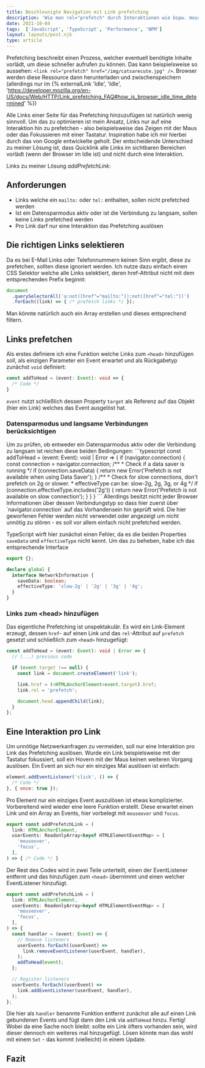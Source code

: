 ```yaml
---
title: Beschleunigte Navigation mit Link prefetching
description: 'Wie man rel="prefetch" durch Interaktionen wie bspw. mouseover oder focus optimieren kann'
date: 2021-10-04
tags:  ['JavaScript', 'TypeScript', 'Performance', 'NPM']
layout: layouts/post.njk
type: article
---
```



Prefetching beschreibt einen Prozess, welcher eventuell benötigte Inhalte vorlädt,
um diese schneller aufrufen zu können. Das kann beispielsweise so aussehen:
`<link rel="prefetch" href="/img/catsarecute.jpg" />`. 
Browser werden diese Ressource dann herunterladen und zwischenspeichern 
(allerdings nur im {% externalLink 'Idle', 'Idle', 'https://developer.mozilla.org/en-US/docs/Web/HTTP/Link_prefetching_FAQ#how_is_browser_idle_time_determined' %})

Alle Links einer Seite für das Prefetching hinzuzufügen ist natürlich wenig sinnvoll.
Um das zu optimieren ist mein Ansatz, Links nur auf eine Interaktion hin zu prefetchen - also beispielsweise 
das Zeigen mit der Maus oder das Fokussieren mit einer Tastatur. Inspiration habe ich mir hierbei 
durch das von Google entwickelte 
geholt. Der entscheidende Unterschied zu meiner Lösung ist, dass Quicklink alle Links im sichtbaren Bereichen vorlädt (wenn der Browser im Idle ist) und nicht durch eine Interaktion.

Links zu meiner Lösung _addPrefetchLink_:

## Anforderungen

- Links welche ein `mailto:` oder `tel:` enthalten, sollen nicht prefetched werden
- Ist ein Datensparmodus aktiv oder ist die Verbindung zu langsam, sollen keine Links prefetched werden
- Pro Link darf nur eine Interaktion das Prefetching auslösen

## Die richtigen Links selektieren


Da es bei E-Mail Links oder Telefonnummern keinen Sinn ergibt, diese zu prefetchen, sollten diese ignoriert werden.
Ich nutze dazu einfach einen CSS Selektor welche alle Links selektiert, 
deren href-Attribut nicht mit dem entsprechenden Prefix beginnt:
```javascript
document
  .querySelectorAll('a:not([href^="mailto:"]):not([href^="tel:"])')
  .forEach((link) => { /* prefetch links */ });
```
Man könnte natürlich auch ein Array erstellen und dieses entsprechend filtern.

## Links prefetchen
Als erstes definiere ich eine Funktion welche Links zum `<head>` hinzufügen soll, als einzigen Parameter ein 
Event erwartet und als Rückgabetyp zunächst `void` definiert:
```typescript
const addToHead = (event: Event): void => { 
  /* Code */ 
}
```
`event` nutzt schließlich dessen Property `target` als Referenz auf das Objekt (hier ein Link) welches das Event ausgelöst hat.

### Datensparmodus und langsame Verbindungen berücksichtigen
<section></section>
Um zu prüfen, ob entweder ein Datensparmodus aktiv oder die Verbindung zu langsam ist reichen diese beiden Bedingungen:
```typescript
const addToHead = (event: Event): void | Error => { 
  if (navigator.connection) {
    const connection = navigator.connection;
    /**
     * Check if a data saver is running
     */
    if (connection.saveData) {
      return new Error('Prefetch is not available when using Data Saver');
    }
    /**
     * Check for slow connections, don't prefetch on 2g or slower.
     * effectiveType can be: slow-2g, 2g, 3g, or 4g
     */
    if (connection.effectiveType.includes('2g')) {
      return new Error('Prefetch is not available on slow connection');
    }
  }
}
```
Allerdings besitzt nicht jeder Browser Informationen über dessen Verbindungstyp so dass hier zuerst über `navigator.connection` 
auf das Vorhandensein hin geprüft wird. Die hier geworfenen Fehler werden nicht verwendet oder angezeigt
um nicht unnötig zu stören - es soll vor allem einfach nicht prefetched werden.

TypeScript wirft hier zunächst einen Fehler, da es die beiden Properties `saveData` und `effectiveType` nicht kennt.
Um das zu beheben, habe ich das entsprechende Interface 
```typescript
export {};

declare global {
  interface NetworkInformation {
    saveData: boolean;
    effectiveType: 'slow-2g' | '2g' | '3g' | '4g';
  }
}
```

### Links zum \<head> hinzufügen
Das eigentliche Prefetching ist unspektakulär. Es wird ein Link-Element erzeugt, dessen `href`- auf einen Link 
und das `rel`-Attribut auf `prefetch` gesetzt und schließlich zum `<head>` hinzugefügt:
```typescript
const addToHead = (event: Event): void | Error => {
  // (...) previous code

  if (event.target !== null) {
    const link = document.createElement('link');

    link.href = (<HTMLAnchorElement>event.target).href;
    link.rel = 'prefetch';

    document.head.appendChild(link);
  }
};
```

## Eine Interaktion pro Link
Um unnötige Netzwerkanfragen zu vermeiden, soll nur eine Interaktion pro Link das Prefetching auslösen.
Wurde ein Link beispielsweise mit der Tastatur fokussiert, soll ein Hovern mit der Maus keinen weiteren Vorgang auslösen.
Ein Event an sich nur ein einziges Mal auslösen ist einfach:
```javascript
element.addEventListener('click', () => { 
  /* Code */
}, { once: true });
```
Pro Element nur ein einziges Event auszulösen ist etwas komplizierter. 
Vorbereitend wird wieder eine leere Funktion erstellt. Diese erwartet einen Link und ein Array an Events, 
hier vorbelegt mit `mouseover` und `focus`.
```typescript
export const addPrefetchLink = (
  link: HTMLAnchorElement,
  userEvents: ReadonlyArray<keyof HTMLElementEventMap> = [
    'mouseover',
    'focus',
  ],
) => { /* Code */ }
```
Der Rest des Codes wird in zwei Teile unterteilt, einen der EventListener entfernt und das hinzufügen zum
`<head>` übernimmt und einen welcher EventListener hinzufügt. 
```typescript
export const addPrefetchLink = (
  link: HTMLAnchorElement,
  userEvents: ReadonlyArray<keyof HTMLElementEventMap> = [
    'mouseover',
    'focus',
  ],
) => {
  const handler = (event: Event) => {
    // Remove listeners
    userEvents.forEach((userEvent) =>
      link.removeEventListener(userEvent, handler),
    );
    addToHead(event);
  };

  // Register listeners
  userEvents.forEach((userEvent) =>
    link.addEventListener(userEvent, handler),
  );
};
```
Die hier als `handler` benannte Funktion entfernt zunächst alle auf einen Link gebundenen Events und fügt dann
den Link via `addToHead` hinzu. Fertig! Wobei da eine Sache noch bleibt: sollte ein Link öfters vorhanden sein,
wird dieser dennoch ein weiteres mal hinzugefügt. Lösen könnte man das wohl mit einem `Set` - das kommt (vielleicht)
in einem Update. 

## Fazit